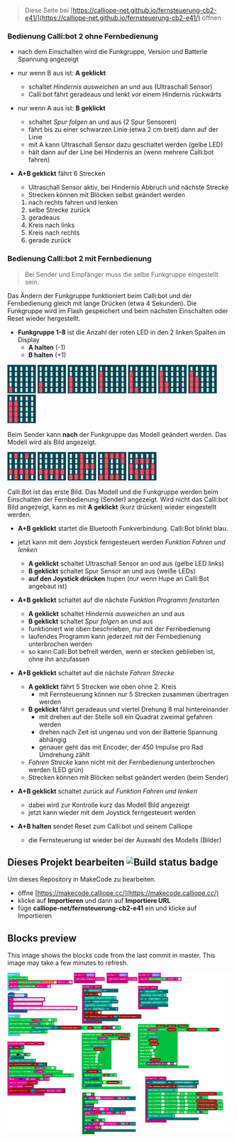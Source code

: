 
> Diese Seite bei [https://calliope-net.github.io/fernsteuerung-cb2-e41/](https://calliope-net.github.io/fernsteuerung-cb2-e41/) öffnen

### Bedienung Calli:bot 2 ohne Fernbedienung

* nach dem Einschalten wird die Funkgruppe, Version und Batterie Spannung angezeigt

* nur wenn B aus ist: **A geklickt**
  * schaltet *Hindernis ausweichen* an und aus (Ultraschall Sensor)
  * Calli:bot fährt geradeaus und lenkt vor einem Hindernis rückwärts
* nur wenn A aus ist: **B geklickt**
  * schaltet *Spur folgen* an und aus (2 Spur Sensoren)
  * fährt bis zu einer schwarzen Linie (etwa 2 cm breit) dann auf der Linie
  * mit A kann Ultraschall Sensor dazu geschaltet werden (gelbe LED)
  * hält dann auf der Line bei Hindernis an (wenn mehrere Calli:bot fahren)
* **A+B geklickt** fährt 6 Strecken
  * Ultraschall Sensor aktiv, bei Hindernis Abbruch und nächste Strecke
  * Strecken können mit Blöcken selbst geändert werden
  1. nach rechts fahren und lenken
  2. selbe Strecke zurück
  3. geradeaus
  4. Kreis nach links
  5. Kreis nach rechts
  6. gerade zurück

### Bedienung Calli:bot 2 mit Fernbedienung

> Bei Sender und Empfänger muss die selbe Funkgruppe eingestellt sein.

Das Ändern der Funkgruppe funktioniert beim Calli:bot und der Fernbedienung gleich mit lange Drücken (etwa 4 Sekunden).
Die Funkgruppe wird im Flash gespeichert und beim nächsten Einschalten oder Reset wieder hergestellt. 

* **Funkgruppe 1-8** ist die Anzahl der roten LED in den 2 linken Spalten im Display
  *  **A halten** (-1)
  *  **B halten** (+1)

![](png/f1.png) ![](png/f2.png) ![](png/f3.png) ![](png/f4.png) ![](png/f5.png) ![](png/f6.png) ![](png/f7.png) ![](png/f8.png)

Beim Sender kann **nach** der Funkgruppe das Modell geändert werden. Das Modell wird als Bild angezeigt. 

![](png/m_callibot.png) ![](png/m_sensoren.png) ![](png/m_gabelstapler.png) ![](png/m_kran.png) ![](png/m_car4.png)

Calli:Bot ist das erste Bild. Das Modell und die Funkgruppe werden beim Einschalten der Fernbedienung (Sender) angezeigt.
Wird nicht das Calli:bot Bild angezeigt, kann es mit **A geklickt** (kurz drücken) wieder eingestellt werden.

* **A+B geklickt** startet die Bluetooth Funkverbindung. Calli:Bot blinkt blau.
* jetzt kann mit dem Joystick ferngesteuert werden *Funktion Fahren und lenken*
  * **A geklickt** schaltet Ultraschall Sensor an und aus (gelbe LED links)
  * **B geklickt** schaltet Spur Sensor an und aus (weiße LEDs)
  * **auf den Joystick drücken** hupen (nur wenn Hupe an Calli:Bot angebaut ist)

* **A+B geklickt** schaltet auf die nächste *Funktion Programm fenstarten*
  * **A geklickt** schaltet *Hindernis ausweichen* an und aus
  * **B geklickt** schaltet *Spur folgen* an und aus
  * funktioniert wie oben beschrieben, nur mit der Fernbedienung
  * laufendes Programm kann jederzeit mit der Fernbedienung unterbrochen werden
  * so kann Calli:Bot befreit werden, wenn er stecken geblieben ist, ohne ihn anzufassen

* **A+B geklickt** schaltet auf die nächste *Fahren Strecke*
  * **A geklickt** fährt 5 Strecken wie oben ohne 2. Kreis
    * mit Fernsteuerung können nur 5 Strecken zusammen übertragen werden
  * **B geklickt** fährt geradeaus und viertel Drehung 8 mal hintereinander
    * mit drehen auf der Stelle soll ein Quadrat zweimal gefahren werden
    * drehen nach Zeit ist ungenau und von der Batterie Spannung abhängig
    * genauer geht das mit Encoder, der 450 Impulse pro Rad Umdrehung zählt
  * *Fahren Strecke* kann nicht mit der Fernbedienung unterbrochen werden (LED grün)
  * Strecken können mit Blöcken selbst geändert werden (beim Sender)

* **A+B geklickt** schaltet zurück auf *Funktion Fahren und lenken*
  * dabei wird zur Kontrolle kurz das Modell Bild angezeigt
  * jetzt kann wieder mit dem Joystick ferngesteuert werden

* **A+B halten** sendet Reset zum Calli:bot und seinem Calliope
  * die Fernsteuerung ist wieder bei der Auswahl des Modells (Bilder)


## Dieses Projekt bearbeiten ![Build status badge](https://github.com/calliope-net/fernsteuerung-cb2-e41/workflows/MakeCode/badge.svg)

Um dieses Repository in MakeCode zu bearbeiten.

* öffne [https://makecode.calliope.cc/](https://makecode.calliope.cc/)
* klicke auf **Importieren** und dann auf **Importiere URL**
* füge **calliope-net/fernsteuerung-cb2-e41** ein und klicke auf Importieren

## Blocks preview

This image shows the blocks code from the last commit in master.
This image may take a few minutes to refresh.

![A rendered view of the blocks](https://github.com/calliope-net/fernsteuerung-cb2-e41/raw/master/.github/makecode/blocks.png)

